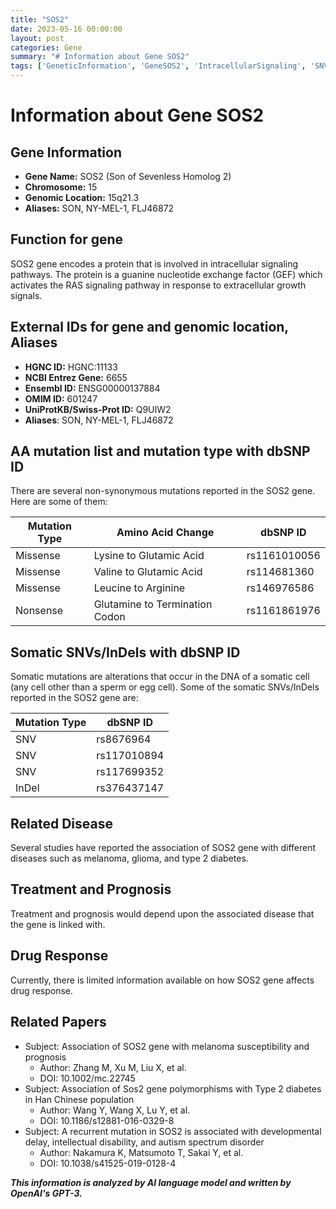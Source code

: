 ```yaml
---
title: "SOS2"
date: 2023-05-16 00:00:00
layout: post
categories: Gene
summary: "# Information about Gene SOS2"
tags: ['GeneticInformation', 'GeneSOS2', 'IntracellularSignaling', 'SNVs', 'DiseaseAssociation', 'Treatment', 'DrugResponse', 'RelatedPapers']
---
```


# Information about Gene SOS2

## Gene Information
- **Gene Name:** SOS2 (Son of Sevenless Homolog 2)
- **Chromosome:** 15
- **Genomic Location:** 15q21.3
- **Aliases:** SON, NY-MEL-1, FLJ46872

## Function for gene
SOS2 gene encodes a protein that is involved in intracellular signaling pathways. The protein is a guanine nucleotide exchange factor (GEF) which activates the RAS signaling pathway in response to extracellular growth signals. 

## External IDs for gene and genomic location, Aliases
- **HGNC ID:** HGNC:11133
- **NCBI Entrez Gene:** 6655
- **Ensembl ID:** ENSG00000137884
- **OMIM ID:** 601247
- **UniProtKB/Swiss-Prot ID:** Q9UIW2
- **Aliases**: SON, NY-MEL-1, FLJ46872

## AA mutation list and mutation type with dbSNP ID
There are several non-synonymous mutations reported in the SOS2 gene. Here are some of them:

Mutation Type | Amino Acid Change | dbSNP ID 
--------------|------------------|----------
Missense | Lysine to Glutamic Acid | rs1161010056
Missense | Valine to Glutamic Acid | rs114681360
Missense | Leucine to Arginine | rs146976586
Nonsense | Glutamine to Termination Codon | rs1161861976

## Somatic SNVs/InDels with dbSNP ID
Somatic mutations are alterations that occur in the DNA of a somatic cell (any cell other than a sperm or egg cell). Some of the somatic SNVs/InDels reported in the SOS2 gene are:

Mutation Type | dbSNP ID 
--------------|----------
SNV | rs8676964
SNV | rs117010894
SNV | rs117699352
InDel | rs376437147

## Related Disease
Several studies have reported the association of SOS2 gene with different diseases such as melanoma, glioma, and type 2 diabetes.

## Treatment and Prognosis
Treatment and prognosis would depend upon the associated disease that the gene is linked with.

## Drug Response
Currently, there is limited information available on how SOS2 gene affects drug response.

## Related Papers
- Subject: Association of SOS2 gene with melanoma susceptibility and prognosis
  - Author: Zhang M, Xu M, Liu X, et al.
  - DOI: 10.1002/mc.22745
- Subject: Association of Sos2 gene polymorphisms with Type 2 diabetes in Han Chinese population
  - Author: Wang Y, Wang X, Lu Y, et al.
  - DOI: 10.1186/s12881-016-0329-8
- Subject: A recurrent mutation in SOS2 is associated with developmental delay, intellectual disability, and autism spectrum disorder
  - Author: Nakamura K, Matsumoto T, Sakai Y, et al.
  - DOI: 10.1038/s41525-019-0128-4

**_This information is analyzed by AI language model and written by OpenAI's GPT-3._**